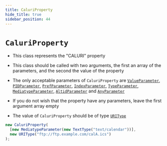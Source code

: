 ```yaml
---
title: CaluriProperty
hide_title: true
sidebar_position: 44
---
```


# `CaluriProperty`

- This class represents the "CALURI" property

- This class should be called with two arguments, the first an array of the parameters, and the second the value of the property

- The only acceptable parameters of `CaluriProperty` are [`ValueParameter`](/documentation/parameters/valueparameter), [`PIDParameter`](/documentation/parameters/pidparameter), [`PrefParameter`](/documentation/parameters/prefparameter), [`IndexParameter`](/documentation/parameters/indexparameter), [`TypeParameter`](/documentation/parameters/typeparameter), [`MediatypeParameter`](/documentation/parameters/mediatypeparameter), [`AltidParameter`](/documentation/parameters/altidparameter) and [`AnyParameter`](/documentation/parameters/anyparameter)

- If you do not wish that the property have any parameters, leave the first argument array empty

- The value of `CaluriProperty` should be of type [`URIType`](/documentation/values/uritype)

```js
new CaluriProperty(
  [new MediatypeParameter(new TextType("text/calendar"))],
  new URIType("ftp://ftp.example.com/calA.ics")
);
```
